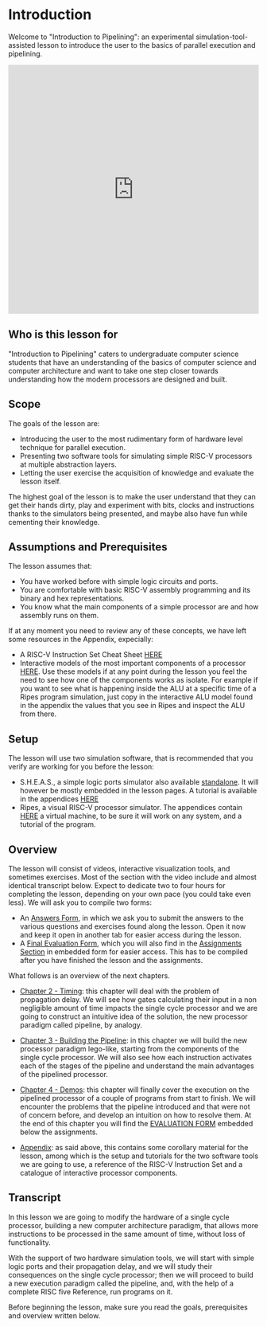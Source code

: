 # Introduction

Welcome to "Introduction to Pipelining": an experimental simulation-tool-assisted lesson to introduce the user to the basics of parallel execution and pipelining. 

<iframe width="100%" height="500" src="https://www.youtube.com/embed/XLqdMohMtv8" title="YouTube video player" frameborder="0" allow="accelerometer; autoplay; clipboard-write; encrypted-media; gyroscope; picture-in-picture" allowfullscreen></iframe>

## Who is this lesson for

"Introduction to Pipelining" caters to undergraduate computer science students that have an understanding of the basics of computer science and computer architecture and want to take one step closer towards understanding how the modern processors are designed and built. 

## Scope

The goals of the lesson are: 
 - Introducing the user to the most rudimentary form of hardware level technique for parallel execution.
 - Presenting two software tools for simulating simple RISC-V processors at multiple abstraction layers.
 - Letting the user exercise the acquisition of knowledge and evaluate the lesson itself.

The highest goal of the lesson is to make the user understand that they can get their hands dirty, play and experiment with bits, clocks and instructions thanks to the simulators being presented, and maybe also have fun while cementing their knowledge.

## Assumptions and Prerequisites

The lesson assumes that: 
 - You have worked before with simple logic circuits and ports.
 - You are comfortable with basic RISC-V assembly programming and its binary and hex representations.
 - You know what the main components of a simple processor are and how assembly runs on them.

If at any moment you need to review any of these concepts, we have left some resources in the Appendix, expecially:
 - A RISC-V Instruction Set Cheat Sheet [HERE](./6.1_rv21imac.md)
 - Interactive models of the most important components of a processor [HERE](./6.2_components_review.md). Use these models if at any point during the lesson you feel the need to see how one of the components works as isolate. For example if you want to see what is happening inside the ALU at a specific time of a Ripes program simulation, just copy in the interactive ALU model found in the appendix the values that you see in Ripes and inspect the ALU from there.

## Setup 

The lesson will use two simulation software, that is recommended that you verify are working for you before the lesson:
 - S.H.E.A.S., a simple logic ports simulator also available [standalone](https://sheas.magiwanders.com). It will however be mostly embedded in the lesson pages. A tutorial is available in the appendices [HERE](./6.3.1_sheas.md)
 - Ripes, a visual RISC-V processor simulator. The appendices contain [HERE](./6.3.2_ripes.md) a virtual machine, to be sure it will work on any system, and a tutorial of the program.
 
## Overview 

The lesson will consist of videos, interactive visualization tools, and sometimes exercises. Most of the section with the video include and almost identical transcript below. Expect to dedicate two to four hours for completing the lesson, depending on your own pace (you could take even less). We will ask you to compile two forms:
 - An [Answers Form](https://forms.office.com/r/PVqkuE9WS2), in which we ask you to submit the answers to the various questions and exercises found along the lesson. Open it now and keep it open in another tab for easier access during the lesson.
 - A [Final Evaluation Form](https://forms.office.com/r/eWebw6D5uT), which you will also find in the [Assignments Section](./5_assignments.md) in embedded form for easier access. This has to be compiled after you have finished the lesson and the assignments.

What follows is an overview of the next chapters.

 - [Chapter 2 - Timing](./2_timing.md): this chapter will deal with the problem of propagation delay. We will see how gates calculating their input in a non negligible amount of time impacts the single cycle processor and we are going to construct an intuitive idea of the solution, the new processor paradigm called pipeline, by analogy. 

 - [Chapter 3 - Building the Pipeline](./3_building_the_pipeline.md): in this chapter we will build the new processor paradigm lego-like, starting from the components of the single cycle processor. We will also see how each instruction activates each of the stages of the pipeline and understand the main advantages of the pipelined processor.

 - [Chapter 4 - Demos](./4_demos.md): this chapter will finally cover the execution on the pipelined processor of a couple of programs from start to finish. We will encounter the problems that the pipeline introduced and that were not of concern before, and develop an intuition on how to resolve them. At the end of this chapter you will find the [EVALUATION FORM]() embedded below the assignments.

 - [Appendix](./6_appendix.md): as said above, this contains some corollary material for the lesson, among which is the setup and tutorials for the two software tools we are going to use, a reference of the RISC-V Instruction Set and a catalogue of interactive processor components.

<!-- ## Pre-Test

Please compile this form before continuing to the lesson. It should take no more than 10 minutes.

<iframe width="100%" height="500px" src="https://forms.office.com/r/twdkh8b2Cj?embed=true" frameborder="0" marginwidth="0" marginheight="0" style="border: none; max-width:100%; max-height:100vh" allowfullscreen webkitallowfullscreen mozallowfullscreen msallowfullscreen> </iframe> -->

## Transcript

In this lesson we are going to modify the hardware of a single cycle processor, building a new computer architecture paradigm, that allows more instructions to be processed in the same amount of time, without loss of functionality.

With the support of two hardware simulation tools, we will start with simple logic ports and their propagation delay, and we will study their consequences on the single cycle processor; then we will proceed to build a new execution paradigm called the pipeline, and, with the help of a complete RISC five Reference, run programs on it. 

Before beginning the lesson, make sure you read the goals, prerequisites and overview written below.